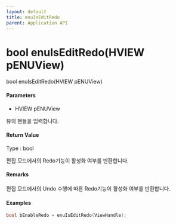 ```yaml
---
layout: default
title: enuIsEditRedo
parent: Application API
---
```

# bool enuIsEditRedo\(HVIEW pENUView\)

bool enuIsEditRedo\(HVIEW pENUView\)

#### Parameters

* HVIEW pENUView

뷰의 핸들을 입력합니다.

#### Return Value

Type : bool

편집 모드에서의 Redo기능이 활성화 여부를 반환합니다.

#### Remarks

편집 모드에서의 Undo 수행에 따른 Redo기능이 활성화 여부를 반환합니다.

#### Examples

```cpp
bool bEnableRedo = enuIsEditRedo(ViewHandle);
```



